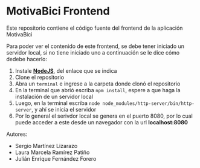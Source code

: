 # MotivaBici Frontend

Este repositorio contiene el código fuente del frontend de la aplicación MotivaBici

Para poder ver el contenido de este frontend, se debe tener iniciado un servidor local, si no tiene iniciado uno a continuación se le dice cómo dedebe hacerlo:

1. Instale [**NodeJS**](https://nodejs.org/en/), del enlace que se indica
2. Clone el repositorio
3. Abra un `terminal` e ingrese a la carpeta donde clonó el repositorio
4. En la terminal que abrió escriba `npm install`, espere a que haga la instalación de un servidor local
5. Luego, en la terminal escriba `node node_modules/http-server/bin/http-server`, y ahí se inicia el servidor
6. Por lo general el serivdor local se genera en el puerto 8080, por lo cual puede acceder a este desde un navegador con la url **localhost:8080**


Autores:
* Sergio Martínez Lizarazo
* Laura Marcela Ramírez Patiño
* Julián Enrique Fernández Forero 
